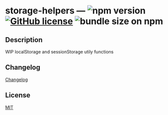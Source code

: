 # storage-helpers &mdash; ![npm version](https://img.shields.io/npm/v/storage-helpers) [![GitHub license](https://img.shields.io/badge/license-MIT-blue.svg)](https://github.com/FaberVitale/storage-helpers/blob/main/LICENSE) ![bundle size on npm](https://img.shields.io/bundlephobia/minzip/storage-helpers)
## Description

WIP localStorage and sessionStorage utily functions

## Changelog

[Changelog](/CHANGELOG.md)


## License

[MIT](/License)